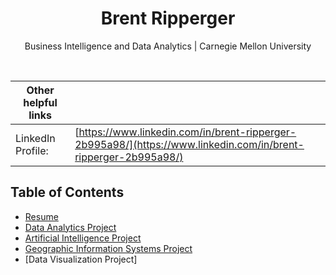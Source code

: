 <h1 align="center">Brent Ripperger</h1>
<p align="center">Business Intelligence and Data Analytics | Carnegie Mellon University</p>
<br>

|Other helpful links|                                                     |
|-------------------|-----------------------------------------------------|
|LinkedIn Profile:  |[https://www.linkedin.com/in/brent-ripperger-2b995a98/](https://www.linkedin.com/in/brent-ripperger-2b995a98/)|


## Table of Contents
- [Resume](https://bmripper.github.io/General_Resume_2022_09.pdf)
- [Data Analytics Project](https://bmripper.github.io/aba_project.html)
- [Artificial Intelligence Project](https://bmripper.github.io/ai_project.html)
- [Geographic Information Systems Project](https://bmripper.github.io/gis_project.html)
- [Data Visualization Project]
